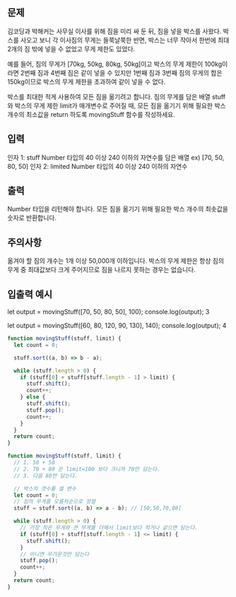 ## 문제
김코딩과 박해커는 사무실 이사를 위해 짐을 미리 싸 둔 뒤, 짐을 넣을 박스를 사왔다. 
박스를 사오고 보니 각 이사짐의 무게는 들쭉날쭉한 반면, 박스는 너무 작아서 한번에 
최대 2개의 짐 밖에 넣을 수 없었고 무게 제한도 있었다.
<br/>

예를 들어, 짐의 무게가 [70kg, 50kg, 80kg, 50kg]이고 박스의 무게 제한이 100kg이라면 
2번째 짐과 4번째 짐은 같이 넣을 수 있지만 1번째 짐과 3번째 짐의 무게의 합은 150kg이므로 
박스의 무게 제한을 초과하여 같이 넣을 수 없다.
<br/>

박스를 최대한 적게 사용하여 모든 짐을 옮기려고 합니다.
짐의 무게를 담은 배열 stuff와 박스의 무게 제한 limit가 매개변수로 주어질 때, 
모든 짐을 옮기기 위해 필요한 박스 개수의 최소값을 return 하도록 movingStuff 함수를 작성하세요.
<br/>

## 입력
인자 1: stuff
Number 타입의 40 이상 240 이하의 자연수를 담은 배열
ex) [70, 50, 80, 50]
인자 2: limited
Number 타입의 40 이상 240 이하의 자연수
## 출력
Number 타입을 리턴해야 합니다.
모든 짐을 옮기기 위해 필요한 박스 개수의 최솟값을 숫자로 반환합니다.
## 주의사항
옮겨야 할 짐의 개수는 1개 이상 50,000개 이하입니다.
박스의 무게 제한은 항상 짐의 무게 중 최대값보다 크게 주어지므로 짐을 나르지 못하는 경우는 없습니다.
## 입출력 예시
let output = movingStuff([70, 50, 80, 50], 100);
console.log(output); 3

let output = movingStuff([60, 80, 120, 90, 130], 140);
console.log(output); 4

```javascript
function movingStuff(stuff, limit) {
  let count = 0;

  stuff.sort((a, b) => b - a);

  while (stuff.length > 0) {
    if (stuff[0] + stuff[stuff.length - 1] > limit) {
      stuff.shift();
      count++;
    } else {
      stuff.shift();
      stuff.pop();
      count++;
    }
  }
  return count;
}
```
```javascript
function movingStuff(stuff, limit) {
  // 1. 50 + 50
  // 2. 70 + 80 은 limit=100 보다 크니까 70만 담는다.
  // 3. 다음 80만 담는다.

  // 박스의 갯수를 셀 변수
  let count = 0;
  // 짐의 무게를 오름차순으로 정렬
  stuff = stuff.sort((a, b) => a - b); // [50,50,70,80]

  while (stuff.length > 0) {
    // 가장 작은 무게와 큰 무게를 더해서 limit보다 작거나 같으면 담는다.
    if (stuff[0] + stuff[stuff.length - 1] <= limit) {
      stuff.shift();
    }
    // 아니면 무거운것만 담는다
    stuff.pop();
    count++;
  }
  return count;
}
```
